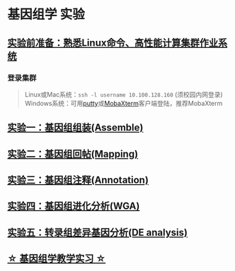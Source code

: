 # 基因组学 实验  


## [实验前准备：熟悉Linux命令、高性能计算集群作业系统](https://github.com/ZhijunBioinf/Course_useHPC)
### 登录集群  
> Linux或Mac系统：`ssh -l username 10.100.128.160`  (须校园内网登录)  
> Windows系统：可用[putty](https://the.earth.li/~sgtatham/putty/latest/x86/putty.exe)或[MobaXterm](https://mobaxterm.mobatek.net/download.html)客户端登陆，推荐MobaXterm  

## [实验一：基因组组装(Assemble)](./Lab1_1.md)   
## [实验二：基因组回帖(Mapping)](./Lab2.md)  
## [实验三：基因组注释(Annotation)](./Lab3.md)  
## [实验四：基因组进化分析(WGA)](./Lab4_wga.md)
## [实验五：转录组差异基因分析(DE analysis)](./Lab5_RNA-Seq.md) 

## [☆ 基因组学教学实习 ☆](./genomic_prac.md)
